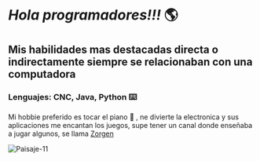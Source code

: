 # ***Hola programadores!!!*** :earth_americas:

## Mis habilidades mas destacadas directa o indirectamente siempre se relacionaban con una computadora
### Lenguajes: CNC, Java, Python  :keyboard:
Mi hobbie preferido es tocar el piano :musical_keyboard: , ne divierte la electronica y sus aplicaciones
me encantan los juegos, supe tener un canal donde enseñaba a jugar algunos, se llama [Zorgen](https://www.youtube.com/channel/UCtNpd-H6sVi4qvDGoOSefvQ)

![Paisaje-11](https://user-images.githubusercontent.com/110442064/185806606-170e4cf7-0bff-4d3a-9289-9652e57d6045.gif)



